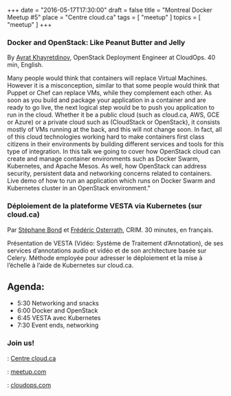 +++
date   = "2016-05-17T17:30:00"
draft  = false
title  = "Montreal Docker Meetup #5"
place = "Centre cloud.ca"
tags   = [ "meetup" ]
topics = [ "meetup" ]
+++


### Docker and OpenStack: Like Peanut Butter and Jelly

By <i class="fa fa-user"></i> [Ayrat Khayretdinov](https://twitter.com/archyufa), OpenStack Deployment Engineer at CloudOps. 40 min, English.

Many people would think that containers will replace Virtual Machines. However it is a misconception, similar to that some people would think that Puppet or Chef can replace VMs, while they complement each other. As soon as you build and package your application in a container and are ready to go live, the next logical step would be to push you application to run in the cloud. Whether it be a public cloud (such as cloud.ca, AWS, GCE or Azure) or a private cloud such as (CloudStack or OpenStack), it consists mostly of VMs running at the back, and this will not change soon. In fact, all of this cloud technologies working hard to make containers first class citizens in their environments by building different services and tools for this type of integration.
In this talk we going to cover how OpenStack cloud can create and manage container environments such as Docker Swarm, Kubernetes, and Apache Mesos. As well, how OpenStack can address security, persistent data and networking concerns related to containers. Live demo of how to run an application which runs on Docker Swarm and Kubernetes cluster in an OpenStack environment."

### Déploiement de la plateforme VESTA via Kubernetes (sur cloud.ca) 

Par <i class="fa fa-user"></i> [Stéphane Bond](http://crim.ca/fr/repertoire-des-chercheurs/stephane-bond
) et <i class="fa fa-user"></i> [Frédéric Osterrath](http://crim.ca/fr/repertoire-des-chercheurs/frederic-osterrath), CRIM. 30 minutes, en français.

Présentation de VESTA (Vidéo: Système de Traitement d’Annotation), de ses services d’annotations audio et vidéo et de son architecture basée sur Celery. Méthode employée pour adresser le déploiement et la mise à l’échelle à l’aide de Kubernetes sur cloud.ca.

## Agenda:

* 5:30 Networking and snacks
* 6:00 Docker and OpenStack
* 6:45 VESTA avec Kubernetes
* 7:30 Event ends, networking


### Join us!

<i class='fa fa-map-marker'></i> : [Centre cloud.ca](https://www.google.com/maps?f=q&hl=en&q=+420+Rue+Guy,+Montr%C3%A9al,+QC,+ca)

<i class='fa fa-check'></i> : [meetup.com](http://www.meetup.com/Docker-Montreal/events/230295967/)

<i class='fa fa-money'></i> : [cloudops.com](http://www.cloudops.com)
